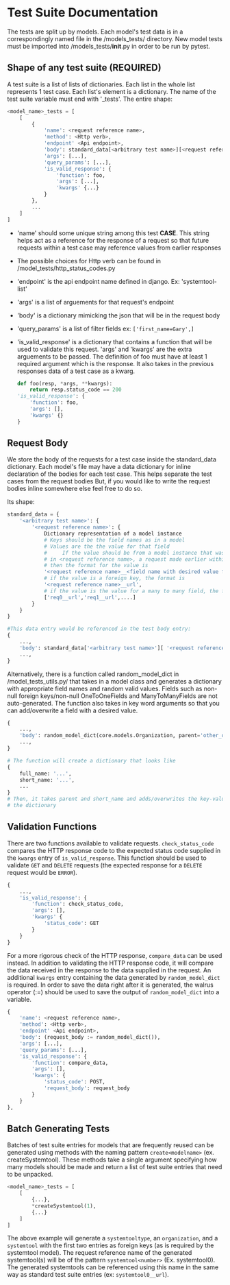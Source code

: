 # Test Suite Documentation

The tests are split up by models. Each model's test data is in a correspondingly named file 
in the /models_tests/ directory. New model tests must be imported into /models_tests/__init__.py 
in order to be run by pytest. 

## Shape of any test suite (REQUIRED)
A test suite is a list of lists of dictionaries. Each list in the whole list
represents 1 test case. Each list's element is a dictionary. The name of the 
test suite variable must end with '_tests'. The entire shape:

```python
<model_name>_tests = [
    [
        {
            'name': <request reference name>,
            'method': <Http verb>,
            'endpoint' <Api endpoint>,
            'body': standard_data[<arbitrary test name>][<request reference name>],
            'args': [...],
            'query_params': [...],
            'is_valid_response': {
                'function': foo,
                'args': [...],
                'kwargs' {...}
            }
        },
        ...
    ]
]
```

*  'name' should some unique string among this test **CASE**. This string helps
    act as a reference for the response of a request so that future requests 
    within a test case may reference values from earlier responses
*  The possible choices for Http verb can be found in /model_tests/http_status_codes.py
*  'endpoint' is the api endpoint name defined in django. Ex: 'systemtool-list'
*  'args' is a list of arguements for that request's endpoint
*  'body' is a dictionary mimicking the json that will be in the request body
*  'query_params' is a list of filter fields ex: `['first_name=Gary',]`
*  'is_valid_response' is a dictionary that contains a function that will be used 
    to validate this request. 'args' and 'kwargs' are the extra arguements to be 
    passed. The definition of foo must have at least 1 required argument which is
    the response. It also takes in the previous responses data of a test case as a
    kwarg.
        
    ```python
    def foo(resp, *args, **kwargs):
        return resp.status_code == 200
    'is_valid_response': {
        'function': foo,
        'args': [],
        'kwargs' {}
    }
    ```
## Request Body
We store the body of the requests for a test case inside the standard_data dictionary.
Each model's file may have a data dictionary for inline declaration of the bodies
for each test case. This helps separate the test cases from the request bodies
But, if you would like to write the request bodies inline somewhere else feel free
to do so.

Its shape:

```python
standard_data = {
    '<arbitrary test name>': {
        '<request reference name>': {
            Dictionary representation of a model instance 
            # Keys should be the field names as in a model
            # Values are the the value for that field
            #     If the value should be from a model instance that was posted
            # in <request reference name>, a request made earlier within this test case,
            # then the format for the value is 
            '<request reference name>__<field name with desired value from previous response>',
            # if the value is a foreign key, the format is 
            '<request reference name>__url',
            # if the value is the value for a many to many field, the format is
            ['req0__url','req1__url',....]
        }
    }
}

#This data entry would be referenced in the test body entry:
{
    ...,
    'body': standard_data['<arbitrary test name>'][ '<request reference name>'],
    ...,
}

```

Alternatively, there is a function called random_model_dict in /model_tests_utils.py/ 
that takes in a model class and generates a dictionary with appropriate field names
and random valid values. Fields such as non-null foreign keys/non-null OneToOneFields and 
ManyToManyFields are not auto-generated. The function also takes in key word 
arguments so that you can add/overwrite a field with a desired value.

```python
{
    ...,
    'body': random_model_dict(core.models.Organization, parent='other_org__url', short_name='abc'),
    ...,
}

# The function will create a dictionary that looks like 
{
    full_name: '...',
    short_name: '...',
    ...
}
# Then, it takes parent and short_name and adds/overwrites the key-value pair in 
# the dictionary
```



## Validation Functions
There are two functions available to validate requests. `check_status_code` compares
the HTTP response code to the expected status code supplied in the `kwargs` entry of 
`is_valid_response`. This function should be used to validate `GET` and `DELETE` requests
(the expected response for a `DELETE` request would be `ERROR`). 


```python
{
    ...,
    'is_valid_response': {
        'function': check_status_code,
        'args': [],
        'kwargs' {
            'status_code': GET
        }
    }
}
```

For a more rigorous check of the HTTP response, `compare_data` can be used instead. 
In addition to validating the HTTP response code, it will compare the data received 
in the response to the data supplied in the request. An additional `kwargs` entry 
containing the data generated by `random_model_dict` is required. In order to save
the data right after it is generated, the walrus operator (:=) should be used to 
save the output of `random_model_dict` into a variable.


```python
{
    'name': <request reference name>,
    'method': <Http verb>,
    'endpoint' <Api endpoint>,
    'body': (request_body := random_model_dict()), 
    'args': [...],
    'query_params': [...],
    'is_valid_response': {
        'function': compare_data,
        'args': [],
        'kwargs': {
            'status_code': POST,
            'request_body': request_body
        }
    }
},
```

## Batch Generating Tests
Batches of test suite entries for models that are frequently reused 
can be generated using methods with the naming pattern `create<modelname>` 
(ex. createSystemtool). These methods take a single argument specifying how many
models should be made and return a list of test suite entries that need to be unpacked.

```python
<model_name>_tests = [
    [
        {...},
        *createSystemtool(1),
        {...}
    ]
]
```

The above example will generate a `systemtooltype`, an `organization`, and a `systemtool` with 
the first two entries as foreign keys (as is required by the systemtool model). The request reference
name of the generated systemtool(s) will be of the pattern `systemtool<number>` (Ex. systemtool0).
The generated systemtools can be referenced using this name in the same way as standard test 
suite entries (ex: `systemtool0__url`).